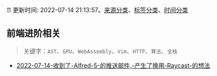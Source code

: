 :alarm_clock: 更新时间: 2022-07-14 21:13:57。[来源分类](../README.md)、[标签分类](../TAGS.md)、[时间分类](../TIMELINE.md)

## 前端进阶相关


> 关键字：`AST`、`GPU`、`WebAssembly`、`Vim`、`HTTP`、`算法`、`全栈`



- [2022-07-14-收到了-Alfred-5-的推送邮件,-产生了换用-Raycast-的想法](https://www.v2ex.com/t/866276) 